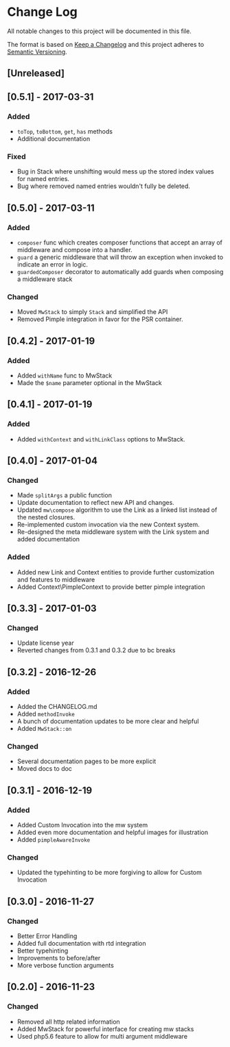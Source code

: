 # Change Log

All notable changes to this project will be documented in this file.

The format is based on [Keep a Changelog](http://keepachangelog.com/)
and this project adheres to [Semantic Versioning](http://semver.org/).

## [Unreleased]

## [0.5.1] - 2017-03-31

### Added

- `toTop`, `toBottom`, `get`, `has` methods
- Additional documentation

### Fixed

- Bug in Stack where unshifting would mess up the stored index values for named entries.
- Bug where removed named entries wouldn't fully be deleted.

## [0.5.0] - 2017-03-11
### Added

- `composer` func which creates composer functions that accept an array of middleware
  and compose into a handler.
- `guard` a generic middleware that will throw an exception when invoked to indicate an
  error in logic.
- `guardedComposer` decorator to automatically add guards when composing a middleware stack

### Changed

- Moved `MwStack` to simply `Stack` and simplified the API
- Removed Pimple integration in favor for the PSR container.

## [0.4.2] - 2017-01-19
### Added

- Added `withName` func to MwStack
- Made the `$name` parameter optional in the MwStack

## [0.4.1] - 2017-01-19
### Added

- Added `withContext` and `withLinkClass` options to MwStack.

## [0.4.0] - 2017-01-04
### Changed

- Made `splitArgs` a public function
- Update documentation to reflect new API and changes.
- Updated `mw\compose` algorithm to use the Link as a linked list instead of the
  nested closures.
- Re-implemented custom invocation via the new Context system.
- Re-designed the meta middleware system with the Link system and added documentation

### Added

- Added new Link and Context entities to provide further customization and features
  to middleware
- Added Context\\PimpleContext to provide better pimple integration

## [0.3.3] - 2017-01-03
### Changed

- Update license year
- Reverted changes from 0.3.1 and 0.3.2 due to bc breaks

## [0.3.2] - 2016-12-26
### Added

- Added the CHANGELOG.md
- Added `methodInvoke`
- A bunch of documentation updates to be more clear and helpful
- Added `MwStack::on`

### Changed

- Several documentation pages to be more explicit
- Moved docs to doc

## [0.3.1] - 2016-12-19
### Added

- Added Custom Invocation into the mw system
- Added even more documentation and helpful
  images for illustration
- Added `pimpleAwareInvoke`

### Changed

- Updated the typehinting to be more forgiving to allow for Custom Invocation

## [0.3.0] - 2016-11-27
### Changed

- Better Error Handling
- Added full documentation with rtd integration
- Better typehinting
- Improvements to before/after
- More verbose function arguments

## [0.2.0] - 2016-11-23
### Changed

- Removed all http related information
- Added MwStack for powerful interface
  for creating mw stacks
- Used php5.6 feature to allow for multi
  argument middleware
